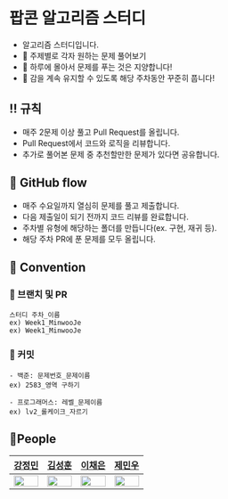 # 팝콘 알고리즘 스터디
- 알고리즘 스터디입니다.
- 🐶 주제별로 각자 원하는 문제 풀어보기
- 🚨 하루에 몰아서 문제를 푸는 것은 지양합니다!
- 🚨 감을 계속 유지할 수 있도록 해당 주차동안 꾸준히 풉니다!  

## ‼️ 규칙
- 매주 2문제 이상 풀고 Pull Request를 올립니다.
- Pull Request에서 코드와 로직을 리뷰합니다.
- 추가로 풀어본 문제 중 추천할만한 문제가 있다면 공유합니다.

## 🐳 GitHub flow
- 매주 수요일까지 열심히 문제를 풀고 제출합니다.
- 다음 제출일이 되기 전까지 코드 리뷰를 완료합니다.
- 주차별 유형에 해당하는 폴더를 만듭니다(ex. 구현, 재귀 등).
- 해당 주차 PR에 푼 문제를 모두 올립니다.

## 📍 Convention
### 🪾 브랜치 및 PR
```
스터디 주차_이름
ex) Week1_MinwooJe
ex) Week1_MinwooJe
```
### 👾 커밋
```
- 백준: 문제번호_문제이름
ex) 2583_영역 구하기

- 프로그래머스: 레벨_문제이름
ex) lv2_롤케이크_자르기
```

## 📍People

|[강정민](https://github.com/s13121312)|[김성훈](https://github.com/snughnu)|[이채은](https://github.com/ioo5959)|[제민우](https://github.com/MinwooJe)|  
|---|---|---|---|
|<img src="https://github.com/user-attachments/assets/032d182e-41c7-46d4-a451-07e995eab8c6" width=100%>|<img src="https://github.com/user-attachments/assets/cb559e9e-7d11-4bde-bd5c-a6cd954388b5" width=100%>|<img src="https://github.com/user-attachments/assets/e30270d6-c626-4b45-a05c-9cccff620df5" width=100%>|<img src="https://github.com/user-attachments/assets/cea7a2a0-890b-4571-9f0e-844519a22baf" width=100%>|

